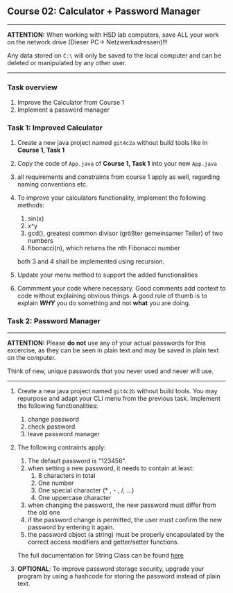 ## Course 02: Calculator + Password Manager
______

**ATTENTION:** When working with HSD lab computers, save ALL your work on the network drive (Dieser PC-> Netzwerkadressen)!!!

Any data stored on `C:\` will only be saved to the local computer and can be deleted or manipulated by any other user. 
______

### Task overview
1. Improve the Calculator from Course 1
2. Implement a password manager

### Task 1: Improved Calculator
1. Create a new java project named `git4c2a` without build tools like in **Course 1, Task 1** 
2. Copy the code of `App.java` of **Course 1, Task 1** into your new `App.java`
3. all requirements and constraints from course 1 apply as well, regarding naming conventions etc.
4. To improve your calculators functionality, implement the following methods:
   1. sin(x)
   2. x^y
   3. gcd(), greatest common divisor (größter gemeinsamer Teiler) of two numbers
   4. fibonacci(n), which returns the nth Fibonacci number
   
   both 3 and 4 shall be implemented using recursion.

5. Update your menu method to support the added functionalities  
6. Commment your code where necessary. Good comments add context to code without explaining obvious things. A good rule of thumb is to explain ***WHY*** you do something and not **what** you are doing.


### Task 2: Password Manager
______

**ATTENTION:** Please **do not** use any of your actual passwords for this excercise, as they can be seen in plain text and may be saved in plain text on the computer.

Think of new, unique passwords that you never used and never will use.
______



1. Create a new java project named `git4c2b` without build tools. You may repurpose and adapt your CLI menu from the previous task. Implement the following functionalities:
     1. change password
     2. check password
     2. leave password manager
2. The following contraints apply:
     1. The default password is "123456".
     2. when setting a new password, it needs to contain at least:
          1. 8 characters in total
          2. One number
          3. One special character (* , - , /, ...)
          4. One uppercase character
     3. when changing the password, the new password must differ from the old one
     4. if the password change is permitted, the user must confirm the new password by entering it again.
     5. the password object (a string) must be properly encapsulated by the correct access modifiers and getter/setter functions.

    The full documentation for String Class can be found [here](https://docs.oracle.com/javase/8/docs/api/java/lang/String.html)

3. **OPTIONAL**: To improve password storage security, upgrade your program by using a hashcode for storing the password instead of plain text.     
    



